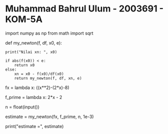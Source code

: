 # Muhammad Bahrul Ulum - 2003691 - KOM-5A

import numpy as np
from math import sqrt


def my_newton(f, df, x0, e):

    print("Nilai xn: ", x0)

    if abs(f(x0)) < e:  
        return x0
    else:
        xn = x0 - f(x0)/df(x0)
        return my_newton(f, df, xn, e)


fx = lambda x: ((x**2)-(2*x)-8)

f_prime = lambda x: 2*x - 2

n = float(input())

estimate = my_newton(fx, f_prime, n, 1e-3)

print("estimate =", estimate)

